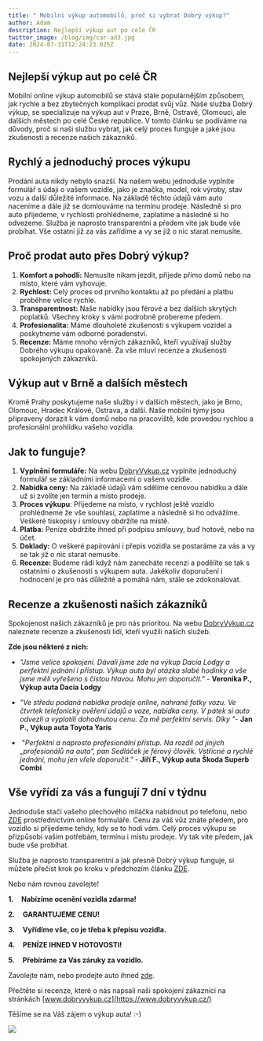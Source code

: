 ```yaml
---
title: " Mobilní výkup automobilů, proč si vybrat Dobrý výkup?"
author: Adam
description: Nejlepší výkup aut po celé ČR
twitter_image: /blog/img/car-ad3.jpg
date: 2024-07-31T12:24:23.025Z
---
```

## Nejlepší výkup aut po celé ČR

Mobilní online výkup automobilů se stává stále populárnějším způsobem, jak rychle a bez zbytečných komplikací prodat svůj vůz. Naše služba Dobrý výkup, se specializuje na výkup aut v Praze, Brně, Ostravě, Olomouci, ale dalších městech po celé České republice. V tomto článku se podíváme na důvody, proč si naši službu vybrat, jak celý proces funguje a jaké jsou zkušenosti a recenze našich zákazníků.

## Rychlý a jednoduchý proces výkupu

Prodání auta nikdy nebylo snazší. Na našem webu jednoduše vyplníte formulář s údaji o vašem vozidle, jako je značka, model, rok výroby, stav vozu a další důležité informace. Na základě těchto údajů vám auto naceníme a dále již se domlouváme na termínu prodeje. Následně si pro auto přijedeme, v rychlosti prohlédneme, zaplatíme a následně si ho odvezeme. Služba je naprosto transparentní a předem víte jak bude vše probíhat. Vše ostatní již za vás zařídíme a vy se již o nic starat nemusíte.

## Proč prodat auto přes Dobrý výkup?

1. **Komfort a pohodlí:** Nemusíte nikam jezdit, přijede přímo domů nebo na místo, které vám vyhovuje.
2. **Rychlost:** Celý proces od prvního kontaktu až po předání a platbu proběhne velice rychle.
3. **Transparentnost:** Naše nabídky jsou férové a bez dalších skrytých poplatků. Všechny kroky s vámi podrobně probereme předem.
4. **Profesionalita:** Máme dlouholeté zkušenosti s výkupem vozidel a poskytneme vám odborné poradenství.
5. **Recenze:** Máme mnoho věrných zákazníků, kteří využívají služby Dobrého výkupu opakovaně. Za vše mluví recenze a zkušenosti spokojených zákazníků. 

## Výkup aut v Brně a dalších městech

Kromě Prahy poskytujeme naše služby i v dalších městech, jako je Brno, Olomouc, Hradec Králové, Ostrava, a další. Naše mobilní týmy jsou připraveny dorazit k vám domů nebo na pracoviště, kde provedou rychlou a profesionální prohlídku vašeho vozidla.

## Jak to funguje?

1. **Vyplnění formuláře:** Na webu [DobryVykup.cz](http://dobryvykup.cz) vyplníte jednoduchý formulář se základními informacemi o vašem vozidle.
2. **Nabídka ceny:** Na základě údajů vám sdělíme cenovou nabídku a dále už si zvolíte jen termín a místo prodeje.
3. **Proces výkupu**: Přijedeme na místo, v rychlost ještě vozidlo prohlédneme že vše souhlasí, zaplatíme a následně si ho odvážíme. Veškeré tiskopisy i smlouvy obdržíte na místě.
4. **Platba:** Peníze obdržíte ihned při podpisu smlouvy, buď hotově, nebo na účet.
5. **Doklady:** O veškeré papírování i přepis vozidla se postaráme za vás a vy se tak již o nic starat nemusíte.
6. **Recenze:** Budeme rádi když nám zanecháte recenzi a podělíte se tak s ostatními o zkušenosti s výkupem auta. Jakékoliv doporučení i hodnocení je pro nás důležité a pomáhá nám, stále se zdokonalovat.  

## Recenze a zkušenosti našich zákazníků

Spokojenost našich zákazníků je pro nás prioritou. Na webu [DobryVykup.cz](http://dobryvykup.cz) naleznete recenze a zkušenosti lidí, kteří využili našich služeb. 

**Zde jsou některé z nich:**



* *"Jsme velice spokojeni. Dávali jsme zde na výkup Dacia Lodgy a perfektní jednání i přístup. Výkup auta byl otázka slabé hodinky a vše jsme měli vyřešeno s čistou hlavou. Mohu jen doporučit."* - **Veronika P., Výkup auta Dacia Lodgy**


* *"Ve středu podaná nabídka prodeje online, nahrané fotky vozu. Ve čtvrtek telefonicky ověření údajů o voze, nabídka ceny. V pátek si auto odvezli a vyplatili dohodnutou cenu. Za mě perfektní servis. Díky "*- **Jan P., Výkup auta Toyota Yaris**


*  "*Perfektní a naprosto profesionální přístup. Na rozdíl od jiných „profesionálů na auta“, pan Sedláček je férový člověk. Vstřícné a rychlé jednání, mohu jen vřele doporučit." -* **Jiří F., Výkup auta Škoda Superb Combi**



## Vše vyřídí za vás a fungují 7 dní v týdnu

Jednoduše stačí vašeho plechového miláčka nabídnout po telefonu, nebo [ZDE](https://www.dobryvykup.cz/) prostřednictvím online formuláře. Cenu za váš vůz znáte předem, pro vozidlo si přijedeme tehdy, kdy se to hodí vám. Celý proces výkupu se přizpůsobí vašim potřebám, termínu i místu prodeje. Vy tak víte předem, jak bude vše probíhat.

Služba je naprosto transparentní a jak přesně Dobrý výkup funguje, si můžete přečíst krok po kroku v předchozím článku [ZDE](https://www.dobryvykup.cz/blog/2021/09/jak-prob%C3%ADh%C3%A1-samotn%C3%BD-v%C3%BDkup-aut-s-dobr%C3%BDm-v%C3%BDkupem).  

Nebo nám rovnou zavolejte!

**1.     Nabízíme ocenění vozidla zdarma!**

**2.     GARANTUJEME CENU!**

**3.     Vyřídíme vše, co je třeba k přepisu vozidla.**

**4.     PENÍZE IHNED V HOTOVOSTI!**

**5.     Přebíráme za Vás záruky za vozidlo.**

Zavolejte nám, nebo prodejte auto ihned [zde](https://www.dobryvykup.cz/#bottom).

Přečtěte si recenze, které o nás napsali naši spokojení zákazníci na stránkách [www.dobryvykup.cz](https://www.dobryvykup.cz/)

Těšíme se na Váš zájem o výkup auta! :-)

![](https://lh7-rt.googleusercontent.com/docsz/AD_4nXe0PoG-QlxeOeo388218rdc1z3RCWSgaZjQrxo-9AL7VbqyGWF7jDJqr5nqJykzdY3bEuqTM0KCKV5PgJI2PToy1XaVGOLtf9Ii5WIpJhPhILkNWA2OaR7qTZIRmTOUdkhibFbHgFXjp2-zigJj7S8F8Ymk?key=nT1uO56N8RQAwe_afQaHXw)

<!--EndFragment-->